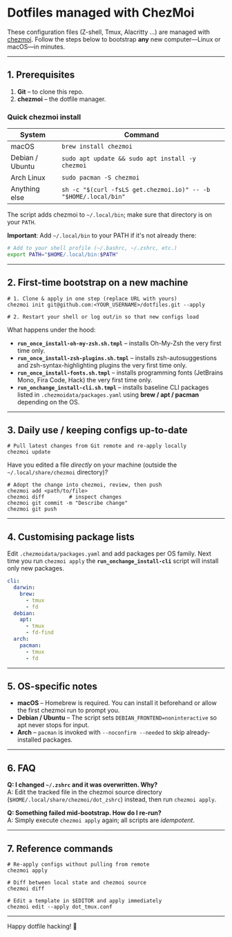 # Dotfiles managed with ChezMoi

These configuration files (Z-shell, Tmux, Alacritty …) are managed with [chezmoi](https://www.chezmoi.io/).  Follow the steps below to bootstrap **any** new computer—Linux or macOS—in minutes.

---

## 1. Prerequisites

1. **Git** – to clone this repo.
2. **chezmoi** – the dotfile manager.

### Quick chezmoi install

| System | Command |
| ------ | ------- |
| macOS  | `brew install chezmoi` |
| Debian / Ubuntu | `sudo apt update && sudo apt install -y chezmoi` |
| Arch Linux | `sudo pacman -S chezmoi` |
| Anything else | `sh -c "$(curl -fsLS get.chezmoi.io)" -- -b "$HOME/.local/bin"` |

The script adds chezmoi to `~/.local/bin`; make sure that directory is on your `PATH`.

**Important**: Add `~/.local/bin` to your PATH if it's not already there:

```bash
# Add to your shell profile (~/.bashrc, ~/.zshrc, etc.)
export PATH="$HOME/.local/bin:$PATH"
```

---

## 2. First-time bootstrap on a new machine

```
# 1. Clone & apply in one step (replace URL with yours)
chezmoi init git@github.com:<YOUR_USERNAME>/dotfiles.git --apply

# 2. Restart your shell or log out/in so that new configs load
```

What happens under the hood:

* **`run_once_install-oh-my-zsh.sh.tmpl`** – installs Oh-My-Zsh the very first time only.
* **`run_once_install-zsh-plugins.sh.tmpl`** – installs zsh-autosuggestions and zsh-syntax-highlighting plugins the very first time only.
* **`run_once_install-fonts.sh.tmpl`** – installs programming fonts (JetBrains Mono, Fira Code, Hack) the very first time only.
* **`run_onchange_install-cli.sh.tmpl`** – installs baseline CLI packages listed in `.chezmoidata/packages.yaml` using **brew / apt / pacman** depending on the OS.

---

## 3. Daily use / keeping configs up-to-date

```
# Pull latest changes from Git remote and re-apply locally
chezmoi update
```

Have you edited a file *directly* on your machine (outside the `~/.local/share/chezmoi` directory)?

```
# Adopt the change into chezmoi, review, then push
chezmoi add <path/to/file>
chezmoi diff        # inspect changes
chezmoi git commit -m "Describe change"
chezmoi git push
```

---

## 4. Customising package lists

Edit `.chezmoidata/packages.yaml` and add packages per OS family.  Next time you run `chezmoi apply` the **`run_onchange_install-cli`** script will install only new packages.

```yaml
cli:
  darwin:
    brew:
      - tmux
      - fd
  debian:
    apt:
      - tmux
      - fd-find
  arch:
    pacman:
      - tmux
      - fd
```

---

## 5. OS-specific notes

* **macOS** – Homebrew is required.  You can install it beforehand or allow the first chezmoi run to prompt you.
* **Debian / Ubuntu** – The script sets `DEBIAN_FRONTEND=noninteractive` so apt never stops for input.
* **Arch** – `pacman` is invoked with `--noconfirm --needed` to skip already-installed packages.

---

## 6. FAQ

**Q: I changed `~/.zshrc` and it was overwritten. Why?**  
A: Edit the tracked file in the chezmoi source directory (`$HOME/.local/share/chezmoi/dot_zshrc`) instead, then run `chezmoi apply`.

**Q: Something failed mid-bootstrap. How do I re-run?**  
A: Simply execute `chezmoi apply` again; all scripts are *idempotent*.

---

## 7. Reference commands

```
# Re-apply configs without pulling from remote
chezmoi apply

# Diff between local state and chezmoi source
chezmoi diff

# Edit a template in $EDITOR and apply immediately
chezmoi edit --apply dot_tmux.conf
```

---

Happy dotfile hacking! 🎉 